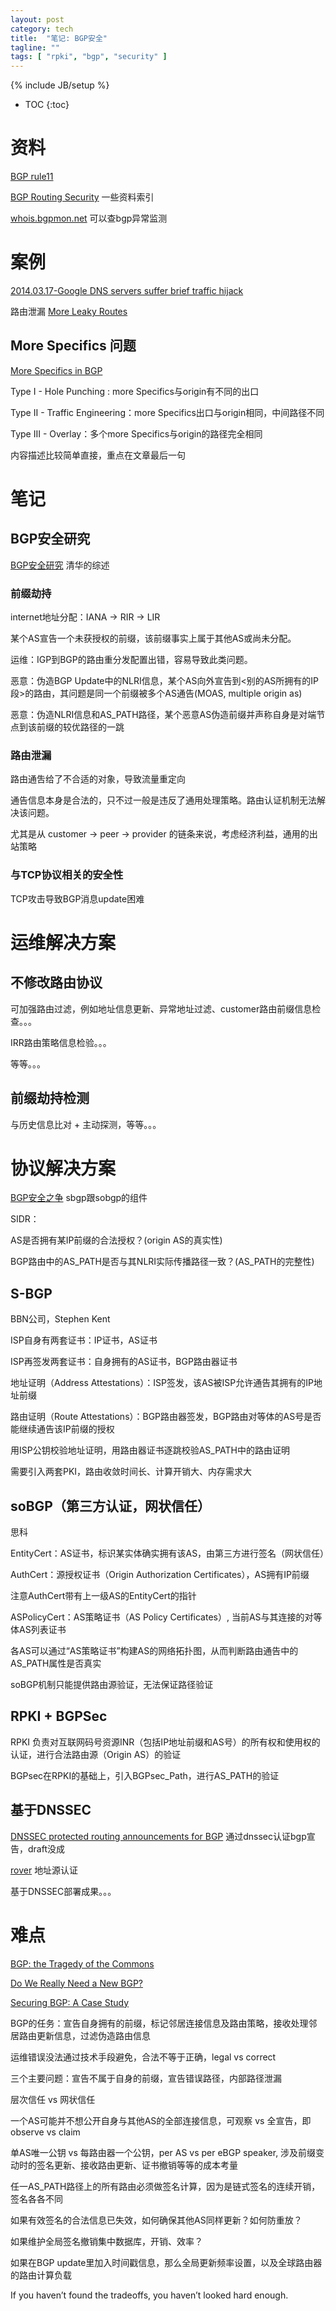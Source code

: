 ```yaml
---
layout: post
category: tech
title:  "笔记: BGP安全"
tagline: ""
tags: [ "rpki", "bgp", "security" ] 
---
```

{% include JB/setup %}

* TOC
{:toc}

# 资料

[BGP rule11](https://rule11.tech/bgp/)

[BGP Routing Security](http://moo.cmcl.cs.cmu.edu/~dwendlan/routing/) 一些资料索引

[whois.bgpmon.net](https://whois.bgpmon.net/index.php) 可以查bgp异常监测 

# 案例

[2014.03.17-Google DNS servers suffer brief traffic hijack](http://mobile.itnews.com.au/News/375278,google-dns-servers-suffer-brief-traffic-hijack.aspx)

路由泄漏 [More Leaky Routes](http://www.potaroo.net/ispcol/2015-06/tmleak.html)

## More Specifics 问题

[More Specifics in BGP](http://www.potaroo.net/ispcol/2017-06/morespecs.html)

Type I - Hole Punching : more Specifics与origin有不同的出口

Type II - Traffic Engineering：more Specifics出口与origin相同，中间路径不同

Type III - Overlay：多个more Specifics与origin的路径完全相同

内容描述比较简单直接，重点在文章最后一句

# 笔记

## BGP安全研究 

[BGP安全研究](http://www.jos.org.cn/ch/reader/view_abstract.aspx?file_no=4346) 清华的综述

### 前缀劫持

internet地址分配：IANA -> RIR -> LIR

某个AS宣告一个未获授权的前缀，该前缀事实上属于其他AS或尚未分配。

运维：IGP到BGP的路由重分发配置出错，容易导致此类问题。

恶意：伪造BGP Update中的NLRI信息，某个AS向外宣告到<别的AS所拥有的IP段>的路由，其问题是同一个前缀被多个AS通告(MOAS, multiple origin as)

恶意：伪造NLRI信息和AS_PATH路径，某个恶意AS伪造前缀并声称自身是对端节点到该前缀的较优路径的一跳

### 路由泄漏

路由通吿给了不合适的对象，导致流量重定向

通告信息本身是合法的，只不过一般是违反了通用处理策略。路由认证机制无法解决该问题。

尤其是从 customer -> peer -> provider 的链条来说，考虑经济利益，通用的出站策略

### 与TCP协议相关的安全性

TCP攻击导致BGP消息update困难 

# 运维解决方案

## 不修改路由协议

可加强路由过滤，例如地址信息更新、异常地址过滤、customer路由前缀信息检查。。。

IRR路由策略信息检验。。。

等等。。。

## 前缀劫持检测

与历史信息比对 + 主动探测，等等。。。 


# 协议解决方案

[BGP安全之争](http://www.lxway.com/56552054.htm) sbgp跟sobgp的组件

SIDR：

AS是否拥有某IP前缀的合法授权？(origin AS的真实性)

BGP路由中的AS_PATH是否与其NLRI实际传播路径一致？(AS_PATH的完整性)

## S-BGP

BBN公司，Stephen Kent

ISP自身有两套证书：IP证书，AS证书

ISP再签发两套证书：自身拥有的AS证书，BGP路由器证书

地址证明（Address Attestations）：ISP签发，该AS被ISP允许通告其拥有的IP地址前缀

路由证明（Route Attestations）：BGP路由器签发，BGP路由对等体的AS号是否能继续通告该IP前缀的授权

用ISP公钥校验地址证明，用路由器证书逐跳校验AS_PATH中的路由证明

需要引入两套PKI，路由收敛时间长、计算开销大、内存需求大

## soBGP（第三方认证，网状信任）

思科

EntityCert：AS证书，标识某实体确实拥有该AS，由第三方进行签名（网状信任）

AuthCert：源授权证书（Origin Authorization Certificates），AS拥有IP前缀

注意AuthCert带有上一级AS的EntityCert的指针

ASPolicyCert：AS策略证书（AS Policy Certificates）, 当前AS与其连接的对等体AS列表证书

各AS可以通过“AS策略证书”构建AS的网络拓扑图，从而判断路由通告中的AS_PATH属性是否真实

soBGP机制只能提供路由源验证，无法保证路径验证

## RPKI + BGPSec

RPKI 负责对互联网码号资源INR（包括IP地址前缀和AS号）的所有权和使用权的认证，进行合法路由源（Origin AS）的验证

BGPsec在RPKI的基础上，引入BGPsec_Path，进行AS_PATH的验证

## 基于DNSSEC

[DNSSEC protected routing announcements for BGP](https://tools.ietf.org/html/draft-donnerhacke-sidr-bgp-verification-dnssec-04) 通过dnssec认证bgp宣告，draft没成

[rover](https://www.nanog.org/meetings/nanog55/presentations/Tuesday/Gersch.pdf) 地址源认证

基于DNSSEC部署成果。。。

# 难点

[BGP: the Tragedy of the Commons](http://blog.ipspace.net/2017/12/bgp-tragedy-of-commons.html)

[Do We Really Need a New BGP?](https://rule11.tech/do-we-really-need-a-new-bgp/)

[Securing BGP: A Case Study](https://rule11.tech/securing-bgp-case-study/)

BGP的任务：宣告自身拥有的前缀，标记邻居连接信息及路由策略，接收处理邻居路由更新信息，过滤伪造路由信息

运维错误没法通过技术手段避免，合法不等于正确，legal vs correct

三个主要问题：宣告不属于自身的前缀，宣告错误路径，内部路径泄漏

层次信任 vs 网状信任

一个AS可能并不想公开自身与其他AS的全部连接信息，可观察 vs 全宣告，即 observe vs claim

单AS唯一公钥 vs 每路由器一个公钥，per AS vs per eBGP speaker, 涉及前缀变动时的签名更新、接收路由更新、证书撤销等等的成本考量

任一AS_PATH路径上的所有路由必须做签名计算，因为是链式签名的连续开销，签名各各不同

如果有效签名的合法信息已失效，如何确保其他AS同样更新？如何防重放？

如果维护全局签名撤销集中数据库，开销、效率？

如果在BGP update里加入时间戳信息，那么全局更新频率设置，以及全球路由器的路由计算负载

If you haven’t found the tradeoffs, you haven’t looked hard enough.
